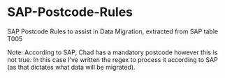 # SAP-Postcode-Rules
SAP Postcode Rules to assist in Data Migration, extracted from SAP table T005

Note: According to SAP, Chad has a mandatory postcode however this is not true. In this case I've written the regex to process it according to SAP (as that dictates what data will be migrated).
